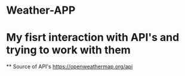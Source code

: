 # Weather-APP

# My fisrt interaction with API's and trying to work with them

** Source of API's https://openweathermap.org/api
